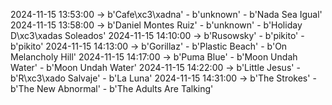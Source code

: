 2024-11-15 13:53:00 -> b'Cafe\xc3\xadna' - b'unknown' - b'Nada Sea Igual'
2024-11-15 13:58:00 -> b'Daniel Montes Ruiz' - b'unknown' - b'Holiday   D\xc3\xadas Soleados'
2024-11-15 14:10:00 -> b'Rusowsky' - b'pikito' - b'pikito'
2024-11-15 14:13:00 -> b'Gorillaz' - b'Plastic Beach' - b'On Melancholy Hill'
2024-11-15 14:17:00 -> b'Puma Blue' - b'Moon Undah Water' - b'Moon Undah Water'
2024-11-15 14:22:00 -> b'Little Jesus' - b'R\xc3\xado Salvaje' - b'La Luna'
2024-11-15 14:31:00 -> b'The Strokes' - b'The New Abnormal' - b'The Adults Are Talking'
